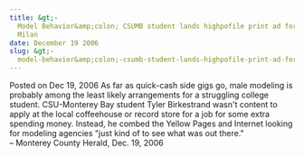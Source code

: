 ```yaml
---
title: &gt;-
  Model Behavior&amp;colon; CSUMB student lands highpofile print ad for Mercury
  Milan
date: December 19 2006
slug: &gt;-
  model-behavior&amp;colon;-csumb-student-lands-highpofile-print-ad-for-mercury-milan
---
```


<span class="date">Posted on Dec 19, 2006 </span>
As far as quick-cash side gigs go, male modeling is probably among
the least likely arrangements for a struggling college student.
CSU-Monterey Bay student Tyler Birkestrand wasn&apos;t content to apply
at the local coffeehouse or record store for a job for some extra
spending money. Instead, he combed the Yellow Pages and Internet
looking for modeling agencies &quot;just kind of to see what was out
there.&quot;<br>
&#x2013; Monterey County Herald, Dec. 19, 2006<br/></br>
